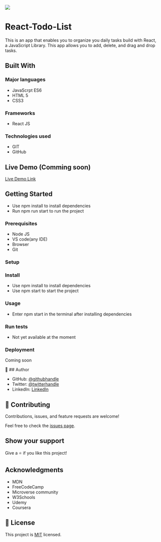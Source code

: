 ![](https://img.shields.io/badge/Microverse-blueviolet)

# React-Todo-List
This is an app that enables you to organize you daily tasks build with React, a JavaScript Library. This app allows you to add, delete, and drag and drop tasks. 

## Built With

### Major languages
 - JavaScrpt ES6
 - HTML 5
 - CSS3
### Frameworks
- React JS
### Technologies used
- GIT
- GitHub


## Live Demo (Comming soon)

[Live Demo Link](https://www.google.com)


## Getting Started
- Use npm install to install dependencies
- Run npm run start to run the project

### Prerequisites
 - Node JS
 - VS code(any IDE)
 - Browser
 - Git

### Setup

### Install
- Use npm install to install dependencies
- Use npm start to start the project

### Usage
- Enter  npm start in the terminal after installing dependencies

### Run tests
- Not yet available at the moment
  
### Deployment
Coming soon

👤 ## Author

- GitHub: [@githubhandle](https://github.com/githubhandle)
- Twitter: [@twitterhandle](https://twitter.com/twitterhandle)
- LinkedIn: [LinkedIn](https://linkedin.com/in/linkedinhandle)


## 🤝 Contributing

Contributions, issues, and feature requests are welcome!

Feel free to check the [issues page](../../issues/).

## Show your support

Give a ⭐️ if you like this project!

## Acknowledgments

- MDN
- FreeCodeCamp
- Microverse community
- W3Schools
- Udemy
- Coursera

## 📝 License

This project is [MIT](./MIT.md) licensed.
